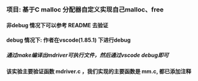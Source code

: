 ### 项目: 基于C malloc 分配器自定义实现自己malloc、free

#### 非debug 情况下可以参考 README 去验证

#### debug 情况下: 作者在vscode(1.85.1) 下进行debug
##### 通过make编译出mdriver可执行文件，然后通过vscode debug即可

#### 该实验主要验证函数 mdriver.c ，我们实现的主要函数是 mm.c, 都已添加注释
